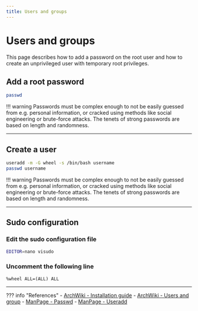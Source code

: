 ```yaml
---
title: Users and groups
---
```


# Users and groups
This page describes how to add a password on the root user and how to create an unprivileged user with temporary root privileges.

## Add a root password
``` bash
passwd
```

!!! warning
    Passwords must be complex enough to not be easily guessed from e.g. personal information, or cracked using methods like social engineering or brute-force attacks. The tenets of strong passwords are based on length and randomness.

---

## Create a user
``` bash
useradd -m -G wheel -s /bin/bash username
passwd username
```

!!! warning
    Passwords must be complex enough to not be easily guessed from e.g. personal information, or cracked using methods like social engineering or brute-force attacks. The tenets of strong passwords are based on length and randomness.

---

## Sudo configuration

### Edit the sudo configuration file 
``` bash
EDITOR=nano visudo
```

### Uncomment the following line
```
%wheel ALL=(ALL) ALL
```

---

??? info "References"
    - [ArchWiki - Installation guide](https://wiki.archlinux.org/index.php/Installation_guide#Root_password)
    - [ArchWiki - Users and group](https://wiki.archlinux.org/index.php/Users_and_groups#User_management)
    - [ManPage - Passwd](https://jlk.fjfi.cvut.cz/arch/manpages/man/core/shadow/passwd.1.en)
    - [ManPage - Useradd](https://jlk.fjfi.cvut.cz/arch/manpages/man/core/shadow/useradd.8.en)
